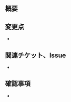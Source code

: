 ## 概要

<!-- このプルリクエストの目的や背景を簡潔に記載してください -->

## 変更点

<!-- どのような変更を行ったのか、具体的に記載してください -->

-

## 関連チケット、Issue

<!-- 関連するIssue番号やリンクを記載してください -->

-

## 確認事項

<!-- 必要に応じて、レビュー時に確認してほしいポイントを記載してください -->

-
